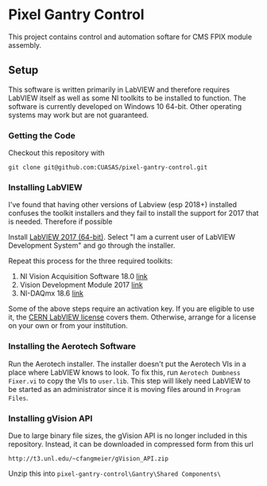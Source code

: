 # Pixel Gantry Control

This project contains control and automation softare for CMS FPIX module assembly.

## Setup

This software is written primarily in LabVIEW and therefore requires LabVIEW itself as well as some NI toolkits to be installed to function. The software is currently developed on Windows 10 64-bit. Other operating systems may work but are not guaranteed.

### Getting the Code

Checkout this repository with

```
git clone git@github.com:CUASAS/pixel-gantry-control.git
```


### Installing LabVIEW

I've found that having other versions of Labview (esp 2018+) installed confuses the toolkit installers and they fail to install the support for 2017 that is needed. Therefore if possible 

Install [LabVIEW 2017 (64-bit)](http://www.ni.com/download/labview-development-system-2017/6698/en/). Select "I am a current user of LabVIEW Development System" and go through the installer.

Repeat this process for the three required toolkits:

  1. NI Vision Acquisition Software 18.0 [link](http://www.ni.com/download/ni-vision-acquisition-software-18.0/7552/en/)
  2. Vision Development Module 2017 [link](http://www.ni.com/download/vision-development-module-2017/6640/en/)
  3. NI-DAQmx 18.6 [link](http://www.ni.com/en-us/support/downloads/drivers/download.ni-daqmx.html#291872)

Some of the above steps require an activation key. If you are eligible to use it, the [CERN LabVIEW license](https://readthedocs.web.cern.ch/display/MTA/NI%20products%20activation) covers them. Otherwise, arrange for a license on your own or from your institution.

### Installing the Aerotech Software

Run the Aerotech installer. The installer doesn't put the Aerotech VIs in a place where LabVIEW knows to look. To fix this, run `Aerotech Dumbness Fixer.vi` to copy the VIs to `user.lib`. This step will likely need LabVIEW to be started as an administrator since it is moving files around in `Program Files`.


### Installing gVision API

Due to large binary file sizes, the gVision API is no longer included in this repository. Instead, it can be downloaded in compressed form from this url

```
http://t3.unl.edu/~cfangmeier/gVision_API.zip
```

Unzip this into `pixel-gantry-control\Gantry\Shared Components\`


